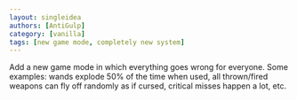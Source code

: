 ```yaml
---
layout: singleidea
authors: [AntiGulp]
category: [vanilla]
tags: [new game mode, completely new system]
---
```

Add a new game mode in which everything goes wrong for everyone. Some examples: wands explode 50% of the time when used, all thrown/fired weapons can fly off randomly as if cursed, critical misses happen a lot, etc.
